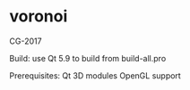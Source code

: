 # voronoi
CG-2017

Build:
use Qt 5.9 to build from build-all.pro

Prerequisites:
Qt 3D modules
OpenGL support
 
